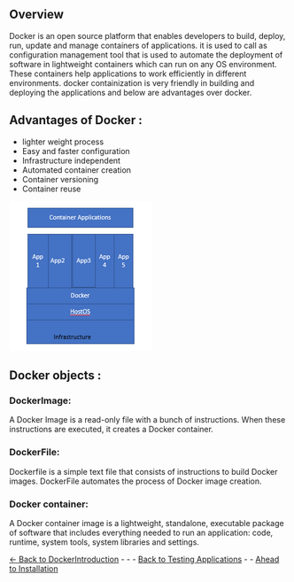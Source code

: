 ## Overview 
  Docker is an open source platform that enables developers to build, deploy, run, update and manage containers of applications. it is used to call as configuration management tool that is used to automate the deployment of software in lightweight containers which can run on any OS environment. These containers help applications to work efficiently in different environments. docker containization is very friendly in building and deploying the applications and below are advantages over docker.

## Advantages of Docker : 
* lighter weight process
* Easy and faster configuration
* Infrastructure independent
* Automated container creation
* Container versioning
* Container reuse
   
![Introduction](./Images/Dockerbasic1.png)

## Docker objects :

### DockerImage: 
A Docker Image is a read-only file with a bunch of instructions. When these instructions are executed, it creates a Docker container.
### DockerFile: 
Dockerfile is a simple text file that consists of instructions to build Docker images. DockerFile automates the process of Docker image creation.
### Docker container: 
A Docker container image is a lightweight, standalone, executable package of software that includes everything needed to run an application: code, runtime, system tools, system libraries and settings.

[<- Back to DockerIntroduction](./ConceptsAndOverview.md) - - - [Back to Testing Applications](../../../TestingApplications.md) - - [Ahead to Installation](./Installation.md)